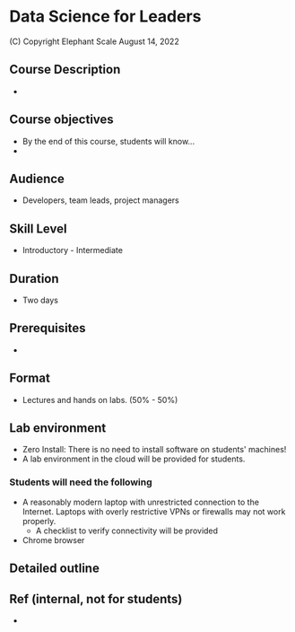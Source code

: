 # Data Science for Leaders

(C) Copyright Elephant Scale
August 14, 2022

## Course Description

* 

## Course objectives
* By the end of this course, students will know...
* 

## Audience
* Developers, team leads, project managers

## Skill Level

* Introductory - Intermediate

## Duration
* Two days

## Prerequisites
* 


## Format
* Lectures and hands on labs. (50% - 50%)


## Lab environment
* Zero Install: There is no need to install software on students' machines!
* A lab environment in the cloud will be provided for students.

### Students will need the following
* A reasonably modern laptop with unrestricted connection to the Internet. Laptops with overly restrictive VPNs or firewalls may not work properly.
    * A checklist to verify connectivity will be provided
* Chrome browser

## Detailed outline

### 

## Ref (internal, not for students)
*
